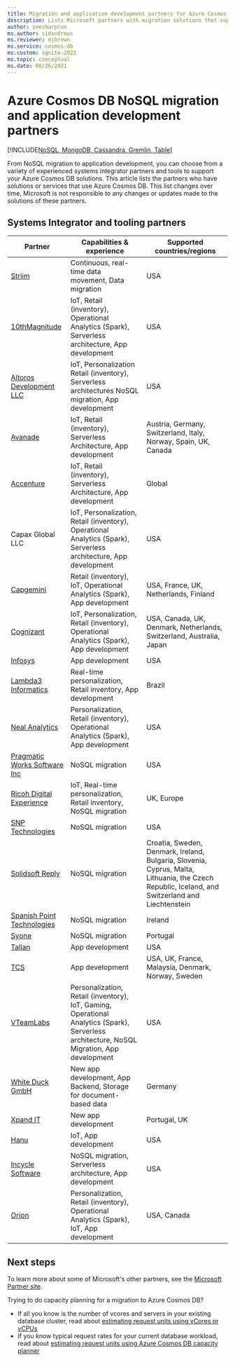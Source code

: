 ```yaml
---
title: Migration and application development partners for Azure Cosmos DB 
description: Lists Microsoft partners with migration solutions that support Azure Cosmos DB.
author: seesharprun
ms.author: sidandrews
ms.reviewer: mjbrown
ms.service: cosmos-db
ms.custom: ignite-2022
ms.topic: conceptual
ms.date: 08/26/2021
---
```


# Azure Cosmos DB NoSQL migration and application development partners
[!INCLUDE[NoSQL, MongoDB, Cassandra, Gremlin, Table](includes/appliesto-nosql-mongodb-cassandra-gremlin-table.md)]

From NoSQL migration to application development, you can choose from a variety of experienced systems integrator partners and tools to support your Azure Cosmos DB solutions. This article lists the partners who have solutions or services that use Azure Cosmos DB. This list changes over time, Microsoft is not responsible to any changes or updates made to the solutions of these partners.

## Systems Integrator and tooling partners

|**Partner**  |**Capabilities & experience**  |**Supported countries/regions**  |
|---------|---------|---------|
|[Striim](https://www.striim.com/)    |  Continuous, real-time data movement, Data migration|   USA   |
| [10thMagnitude](https://www.10thmagnitude.com/) | IoT, Retail (inventory), Operational Analytics (Spark), Serverless architecture, App development | USA |
|[Altoros Development LLC](https://www.altoros.com/)  |  IoT, Personalization Retail (inventory), Serverless architectures NoSQL migration, App development|   USA |
|[Avanade](https://www.avanade.com/) | IoT, Retail (inventory), Serverless Architecture, App development | Austria, Germany, Switzerland, Italy, Norway, Spain, UK, Canada |
|[Accenture](https://www.accenture.com/) | IoT, Retail (inventory), Serverless Architecture, App development |Global|
|Capax Global LLC | IoT, Personalization, Retail (inventory), Operational Analytics (Spark), Serverless architecture, App development|    USA     |  
| [Capgemini](https://www.capgemini.com/) | Retail (inventory), IoT, Operational Analytics (Spark), App development | USA, France, UK, Netherlands, Finland  |
| [Cognizant](https://www.cognizant.com/) | IoT, Personalization, Retail (inventory), Operational Analytics  (Spark), App development |USA, Canada, UK, Denmark, Netherlands, Switzerland, Australia, Japan |
|[Infosys](https://www.infosys.com/)     | App development      |    USA    |  
| [Lambda3 Informatics](https://www.lambda3.com.br/) | Real-time personalization, Retail inventory, App development | Brazil|
|[Neal Analytics](https://www.nealanalytics.com/)    |     Personalization, Retail (inventory), Operational Analytics (Spark), App development  |    USA     |  
|[Pragmatic Works Software Inc](https://www.pragmaticworks.com/)    |   NoSQL migration      |   USA      |
| [Ricoh Digital Experience](https://www.ricoh-europe.com/contact-us) | IoT, Real-time personalization, Retail inventory, NoSQL migration | UK, Europe  |
|[SNP Technologies](https://www.snp.com/) | NoSQL migration| USA |
| [Solidsoft Reply](https://www.reply.com/solidsoft-reply/) | NoSQL migration | Croatia, Sweden, Denmark, Ireland, Bulgaria, Slovenia, Cyprus, Malta, Lithuania, the Czech Republic, Iceland, and Switzerland and Liechtenstein|
| [Spanish Point Technologies](https://www.spanishpoint.ie/) | NoSQL migration| Ireland|
| [Syone](https://www.syone.com/) | NoSQL migration| Portugal|
|[Tallan](https://www.tallan.com/)    |  App development      |    USA     |
| [TCS](https://www.tcs.com/) | App development | USA, UK, France, Malaysia, Denmark, Norway, Sweden|
|[VTeamLabs](https://www.vteamlabs.com/)    | Personalization, Retail (inventory), IoT, Gaming, Operational Analytics (Spark), Serverless architecture, NoSQL Migration, App development       |  USA      |  
| [White Duck GmbH](https://whiteduck.de/en/) |New app development, App Backend, Storage for document-based data| Germany |
| [Xpand IT](https://www.xpand-it.com/) | New app development | Portugal, UK|
| [Hanu](https://hanu.com/) | IoT, App development | USA|
| [Incycle Software](https://www.incyclesoftware.com/) | NoSQL migration, Serverless architecture, App development| USA|
| [Orion](https://www.orioninc.com/) | Personalization, Retail (inventory), Operational Analytics (Spark), IoT, App development| USA, Canada|

## Next steps

To learn more about some of Microsoft's other partners, see the [Microsoft Partner site](https://partner.microsoft.com/).

Trying to do capacity planning for a migration to Azure Cosmos DB?
* If all you know is the number of vcores and servers in your existing database cluster, read about [estimating request units using vCores or vCPUs](convert-vcore-to-request-unit.md) 
* If you know typical request rates for your current database workload, read about [estimating request units using Azure Cosmos DB capacity planner](estimate-ru-with-capacity-planner.md)
